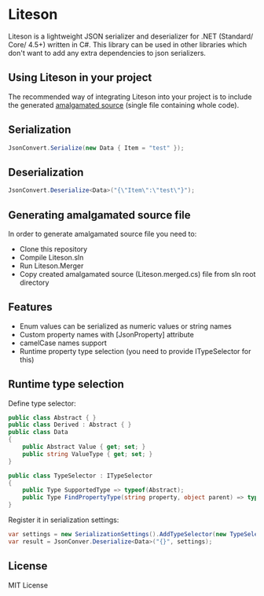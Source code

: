 # Liteson

Liteson is a lightweight JSON serializer and deserializer for .NET (Standard/ Core/ 4.5+) written in C#. This library can be used in other libraries which don't want to add any extra dependencies to json serializers. 

## Using Liteson in your project
The recommended way of integrating Liteson into your project is to include the generated [amalgamated source](#generating-amalgamated-source-file) (single file containing whole code).

## Serialization
```cs
JsonConvert.Serialize(new Data { Item = "test" });
```
## Deserialization
```cs
JsonConvert.Deserialize<Data>("{\"Item\":\"test\"}");
```
## Generating amalgamated source file
In order to generate amalgamated source file you need to:
* Clone this repository
* Compile Liteson.sln
* Run Liteson.Merger
* Copy created amalgamated source (Liteson.merged.cs) file from sln root directory

## Features
* Enum values can be serialized as numeric values or string names
* Custom property names with [JsonProperty] attribute
* camelCase names support
* Runtime property type selection (you need to provide ITypeSelector for this)

## Runtime type selection
Define type selector:
```cs
public class Abstract { }
public class Derived : Abstract { }
public class Data
{
    public Abstract Value { get; set; }
    public string ValueType { get; set; }
}

public class TypeSelector : ITypeSelector
{
    public Type SupportedType => typeof(Abstract);
	public Type FindPropertyType(string property, object parent) => typeof(Derived);
}
```
Register it in serialization settings:
```cs
var settings = new SerializationSettings().AddTypeSelector(new TypeSelector());
var result = JsonConver.Deserialize<Data>("{}", settings);
```
## License
MIT License